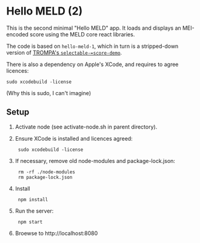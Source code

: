 # Hello MELD (2)

This is the second minimal "Hello MELD" app.  It loads and displays an MEI-encoded score using the MELD core react libraries.

The code is based on `hello-meld-1`, which in turn is a stripped-down version of [TROMPA's `selectable-=score-demo`](https://github.com/trompamusic/selectable-score-demo).

There is also a dependency on Apple's XCode, and requires to agree licences:

    sudo xcodebuild -license

(Why this is sudo, I can't imagine)

## Setup

1. Activate node (see activate-node.sh in parent directory).

2. Ensure XCode is installed and licences agreed:

        sudo xcodebuild -license

3. If necessary, remove old node-modules and package-lock.json:

        rm -rf ./node-modules
        rm package-lock.json

4. Install

        npm install

5. Run the server:

        npm start

6. Broewse to http://localhost:8080

